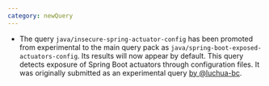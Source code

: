 ```yaml
---
category: newQuery
---
```

* The query `java/insecure-spring-actuator-config` has been promoted from experimental to the main query pack as `java/spring-boot-exposed-actuators-config`. Its results will now appear by default. This query detects exposure of Spring Boot actuators through configuration files. It was originally submitted as an experimental query [by @luchua-bc](https://github.com/github/codeql/pull/5384).
